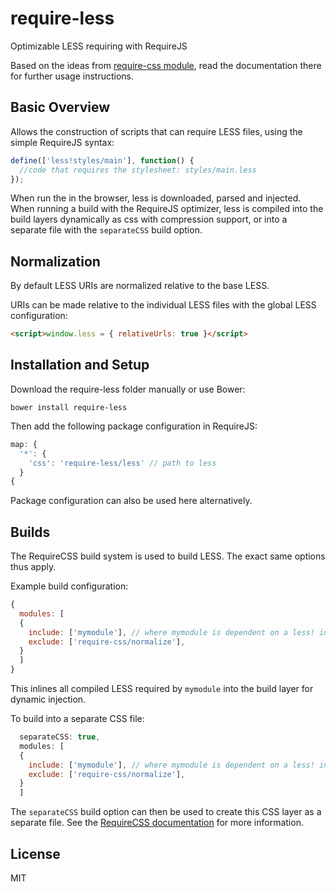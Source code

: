 require-less
===========

Optimizable LESS requiring with RequireJS

Based on the ideas from [require-css module](https://github.com/guybedford/require-css), read the documentation there for further usage instructions.

Basic Overview
--------------

Allows the construction of scripts that can require LESS files, using the simple RequireJS syntax:

```javascript
define(['less!styles/main'], function() {
  //code that requires the stylesheet: styles/main.less
});
```

When run the in the browser, less is downloaded, parsed and injected. When running a build with the RequireJS optimizer, less is compiled into the build layers dynamically as css with compression support, or into a separate file with the `separateCSS` build option.

Normalization
---

By default LESS URIs are normalized relative to the base LESS. 

URIs can be made relative to the individual LESS files with the global LESS configuration:

```html
<script>window.less = { relativeUrls: true }</script>
```

Installation and Setup
----------------------

Download the require-less folder manually or use Bower:

```
bower install require-less
```

Then add the following package configuration in RequireJS:

```javascript
map: {
  '*': {
    'css': 'require-less/less' // path to less
  }
{
```

Package configuration can also be used here alternatively.

Builds
------

The RequireCSS build system is used to build LESS. The exact same options thus apply.

Example build configuration:

```javascript
{
  modules: [
  {
    include: ['mymodule'], // where mymodule is dependent on a less! include
    exclude: ['require-css/normalize'],
  }
  ]
}
```

This inlines all compiled LESS required by `mymodule` into the build layer for dynamic injection.

To build into a separate CSS file:

```javascript
  separateCSS: true,
  modules: [
  {
    include: ['mymodule'], // where mymodule is dependent on a less! include
    exclude: ['require-css/normalize'],
  }
  ]
```

The `separateCSS` build option can then be used to create this CSS layer as a separate file. See the [RequireCSS documentation](https://github.com/) for more information.

License
---

MIT

